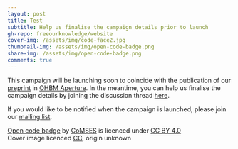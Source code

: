 ```yaml
---
layout: post
title: Test
subtitle: Help us finalise the campaign details prior to launch
gh-repo: freeourknowledge/website
cover-img: /assets/img/code-face2.jpg
thumbnail-img: /assets/img/open-code-badge.png
share-img: /assets/img/open-code-badge.png
comments: true
---
```


This campaign will be launching soon to coincide with the publication of our [preprint](https://doi.org/10.31222/osf.io/vrwm7) in [OHBM Aperture](https://www.humanbrainmapping.org/i4a/pages/index.cfm?pageid=4022). In the meantime, you can help us finalise the campaign details by joining the discussion thread [here](https://github.com/FreeOurKnowledge/website/issues/30). 

If you would like to be notified when the campaign is launched, please join our [mailing list](http://eepurl.com/dFVBVz).


[Open code badge](https://www.comses.net/resources/open-code-badge/) by [CoMSES](https://www.comses.net/) is licenced under [CC BY 4.0](https://creativecommons.org/licenses/by/4.0/)  
Cover image licenced [CC](https://creativecommons.org/), origin unknown
